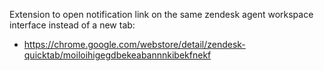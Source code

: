 Extension to open notification link on the same zendesk agent workspace interface instead of a new tab:
- https://chrome.google.com/webstore/detail/zendesk-quicktab/moiloihigegdbekeabannnkibekfnekf

